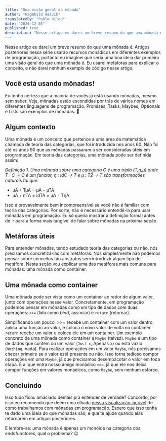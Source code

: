```yaml
---
title: "Uma visão geral da mônada"
author: "Ragnhild Aalvik"
translatedBy: "Pablo Hildo"
date: "2020-12-05"
published: true
description: "Nesse artigo eu darei um breve resumo do que uma mônada é. Artigos posteriores nessa série usarão recursos monádicos em diferentes exemplos de programação, portanto eu imaginei que seria uma boa ideia dar primeiro uma visão geral do que uma mônada é. Eu usarei metáforas para explicar o conceito, e não darei nenhum exemplo de código nesse artigo."
---
```


Nesse artigo eu darei um breve resumo do que uma mônada é. Artigos posteriores nessa série usarão recursos monádicos em diferentes exemplos de programação, portanto eu imaginei que seria uma boa ideia dar primeiro uma visão geral do que uma mônada é. Eu usarei metáforas para explicar o conceito, e não darei nenhum exemplo de código nesse artigo.

## Você está usando mônadas!

Eu tenho certeza que a maioria de vocês já está usando mônadas, mesmo sem saber. Veja, mônadas estão escondidas por trás de vários nomes em diferentes linguagens de programação. Promises, Tasks, Maybes, Optionals e Lists são exemplos de mônadas. 🤯

## Algum contexto

Uma mônada é um conceito que pertence a uma área da matemática chamada de teoria das categorias, que foi introduzida nos anos 60. Não foi até os anos 90 que as mônadas passaram a ser consideradas úteis em programação. Em teoria das categorias, uma mônada pode ser definida assim:

_Definição 1. Uma mônada sobre uma categoria C é uma tripla (T,η,µ) onde T : C → C é um functor, η : idC → T e µ : T2 → T são transformações naturais tal que:_

- µA ◦ TµA = µA ◦ µTA
- µA ◦ ηTA = idTA = µA ◦ TηA

Isso é provavelmente bem incompreensível se você não é familiar com teoria das categorias. Por sorte, não é necessário entendê-la para usar mônadas em programação. Eu só queria mostrar a definição formal antes de ir para a forma mais tangível de falar sobre mônadas na próxima seção.

## Metáforas úteis

Para entender mônadas, tendo estudado teoria das categorias ou não, nós precisamos concretizá-las com metáforas. Nós simplesmente não podemos pensar sobre conceitos tão abstratos sem introduzir algum tipo de metáfora. Nesta seção vou explicar uma das metáforas mais comuns para mônadas: uma mônada como container.

## Uma mônada como container

Uma mônada pode ser vista como um container ao redor de algum valor, junto com operações nesse valor. Concretamente, em programação podemos pensar em mônadas como um tipo de dados com duas operações: `>>=` (lido como _bind_, associar) e `return` (retornar).

Simplificando um pouco, >>= recebe um container com um valor dentro, aplica uma função ao valor, e coloca o novo valor de volta no container. `return` recebe um valor e coloca ele em um container. Um exemplo concreto de uma mônada como container é `Maybe` (talvez). `Maybe` é um tipo de dados que contém ou um valor (`Just x`, Apenas x) ou está vazio (`Nothing`, nada). Para realizar operações em um valor `Maybe`, nós precisamos checar primeiro se o valor está presente ou não. Isso torna tedioso compor operações em uma `Maybe`, já que precisamos desempacotar o valor em toda etapa. É aí que entra nosso amigo monádico `>>=`, já que ele nos deixa compor funções em valores monádicos, como `Maybe`, sem nenhum esforço.

## Concluindo

Isso tudo ficou amaciado demais pra entender de verdade? Concordo, por isso eu recomendo que deem uma olhada [nessa visualização incrível](adit.io/posts/2013-04-17-functors,_applicatives,_and_monads_in_pictures.html) de como trabalhamos com mônadas em programação. Espero que isso tenha te dado uma ideia do que mônadas são, e que te ajude quando elas retornarem em artigos posteriores.

E lembre-se: uma mônada é apenas um monóide na categoria dos endofunctores, qual o problema? 😉
